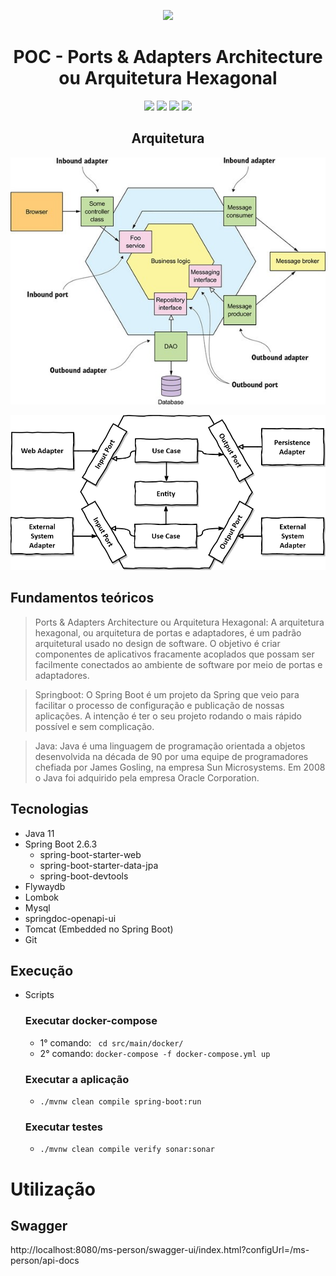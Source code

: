 <div align="center">

![](https://img.shields.io/badge/Status-Em%20Desenvolvimento-orange)
</div>

<div align="center">

# POC - Ports & Adapters Architecture ou Arquitetura Hexagonal
![](https://img.shields.io/badge/Autor-Wesley%20Oliveira%20Santos-brightgreen)
![](https://img.shields.io/badge/Language-java-brightgreen)
![](https://img.shields.io/badge/Framework-springboot-brightgreen)
![](https://img.shields.io/badge/Arquitetura-Hexagonal-brightgreen)
</div> 

<div align="center">

## Arquitetura
![Arquitetura](images/1_Eq05mAb8Myi84O7hwWa27Q.jpeg "Arquitetura")

![Arquitetura](images/hexagonal-architecture_hu6764515d7030d45af6f7f498c79e292b_50897_956x0_resize_box_3.png "Arquitetura")

</div>

## Fundamentos teóricos

> Ports & Adapters Architecture ou Arquitetura Hexagonal: A arquitetura hexagonal, ou arquitetura de portas e adaptadores, é um padrão arquitetural usado no design de software. O objetivo é criar componentes de aplicativos fracamente acoplados que possam ser facilmente conectados ao ambiente de software por meio de portas e adaptadores.

> Springboot: O Spring Boot é um projeto da Spring que veio para facilitar o processo de configuração e publicação de nossas aplicações. A intenção é ter o seu projeto rodando o mais rápido possível e sem complicação.

> Java: Java é uma linguagem de programação orientada a objetos desenvolvida na década de 90 por uma equipe de programadores chefiada por James Gosling, na empresa Sun Microsystems. Em 2008 o Java foi adquirido pela empresa Oracle Corporation.


## Tecnologias
- Java 11
- Spring Boot 2.6.3
    - spring-boot-starter-web
    - spring-boot-starter-data-jpa
    - spring-boot-devtools
- Flywaydb
- Lombok
- Mysql
- springdoc-openapi-ui
- Tomcat (Embedded no Spring Boot)
- Git

## Execução

- Scripts
  ### Executar docker-compose
    - 1° comando: ``` cd src/main/docker/```
    - 2° comando: ```docker-compose -f docker-compose.yml up```
  ### Executar a aplicação
    -  ```./mvnw clean compile spring-boot:run```
  ### Executar testes
    -  ```./mvnw clean compile verify sonar:sonar```

# Utilização

## Swagger
http://localhost:8080/ms-person/swagger-ui/index.html?configUrl=/ms-person/api-docs

